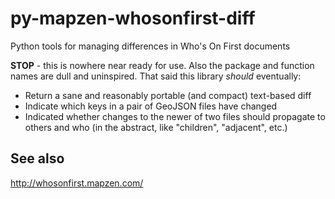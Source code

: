 # py-mapzen-whosonfirst-diff

Python tools for managing differences in Who's On First documents

**STOP** - this is nowhere near ready for use. Also the package and function names are dull and uninspired. That said this library _should_ eventually:

* Return a sane and reasonably portable (and compact) text-based diff
* Indicate which keys in a pair of GeoJSON files have changed
* Indicated whether changes to the newer of two files should propagate to others and who (in the abstract, like "children", "adjacent", etc.)

## See also

http://whosonfirst.mapzen.com/
